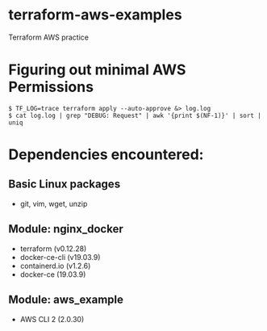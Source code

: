 # terraform-aws-examples
Terraform AWS practice

# Figuring out minimal AWS Permissions
```
$ TF_LOG=trace terraform apply --auto-approve &> log.log
$ cat log.log | grep "DEBUG: Request" | awk '{print $(NF-1)}' | sort | uniq
```

# Dependencies encountered:
## Basic Linux packages
- git, vim, wget, unzip

## Module: nginx_docker
- terraform (v0.12.28)
- docker-ce-cli (v19.03.9)
- containerd.io (v1.2.6)
- docker-ce (19.03.9)

## Module: aws_example
- AWS CLI 2 (2.0.30)
